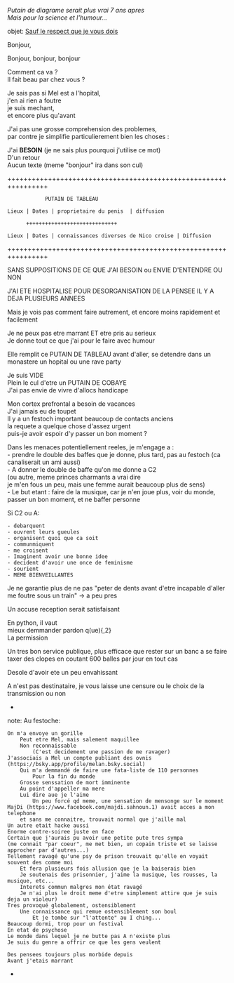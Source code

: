 *Putain de diagrame serait plus vrai 7 ans apres*  
*Mais pour la science et l'humour...*

objet: [Sauf le respect que je vous dois](https://www.youtube.com/watch?v=kdM40IeznnI&list=RDkdM40IeznnI&start_radio=1)

Bonjour,

Bonjour, bonjour, bonjour

Comment ca va ?  
Il fait beau par chez vous ?  

Je sais pas si Mel est a l'hopital,  
j'en ai rien a foutre  
je suis mechant,  
et encore plus qu'avant  

J'ai pas une grosse comprehension des problemes,  
par contre je simplifie particulierement bien les choses :

J'ai **BESOIN** (je ne sais plus pourquoi j'utilise ce mot)  
D'un retour  
Aucun texte (meme "bonjour" ira dans son cul)

++++++++++++++++++++++++++++++++++++++++++++++++++++++++++++++++

                PUTAIN DE TABLEAU

    Lieux | Dates | proprietaire du penis  | diffusion

          +++++++++++++++++++++++++++++

    Lieux | Dates | connaissances diverses de Nico croise | Diffusion

++++++++++++++++++++++++++++++++++++++++++++++++++++++++++++++++

SANS SUPPOSITIONS DE CE QUE J'AI BESOIN ou ENVIE D'ENTENDRE OU NON

J'AI ETE HOSPITALISE POUR DESORGANISATION DE LA PENSEE IL Y A DEJA PLUSIEURS ANNEES

Mais je vois pas comment faire autrement, et encore moins rapidement et facilement

Je ne peux pas etre marrant ET etre pris au serieux  
Je donne tout ce que j'ai pour le faire avec humour

Elle remplit ce PUTAIN DE TABLEAU avant d'aller, se detendre dans un monastere un hopital ou une rave party

Je suis VIDE  
Plein le cul d'etre un PUTAIN DE COBAYE  
J'ai pas envie de vivre d'allocs handicape

Mon cortex prefrontal a besoin de vacances  
J'ai jamais eu de toupet  
Il y a un festoch important beaucoup de contacts anciens  
la requete a quelque chose d'assez urgent  
puis-je avoir espoir d'y passer un bon moment ?

Dans les menaces potentiellement reeles, je m'engage a :  
    - prendre le double des baffes que je donne, plus tard, pas au festoch (ca canaliserait un ami aussi)  
    - A donner le double de baffe qu'on me donne a C2  
        (ou autre, meme princes charmants a vrai dire  
        je m'en fous un peu, mais une femme aurait beaucoup plus de sens)  
    - Le but etant : faire de la musique, car je n'en joue plus, voir du monde, passer un bon moment, et ne baffer personne

Si C2 ou A:

    - debarquent
    - ouvrent leurs gueules
    - organisent quoi que ca soit
    - communmiquent
    - me croisent
    - Imaginent avoir une bonne idee
    - decident d'avoir une once de feminisme
    - sourient
    - MEME BIENVEILLANTES

Je ne garantie plus de ne pas "peter de dents avant d'etre incapable d'aller me foutre sous un train" -> a peu pres

Un accuse reception serait satisfaisant

En python, il vaut  
mieux demmander pardon q(ue){,2}  
La permission

Un tres bon service publique, plus efficace que rester sur un banc a se faire taxer des clopes en coutant 600 balles par jour en tout cas

Desole d'avoir ete un peu envahissant

A n'est pas destinataire, je vous laisse une censure ou le choix de la transmission ou non


*   
note:
Au festoche:

    On m'a envoye un gorille  
        Peut etre Mel, mais salement maquillee
        Non reconnaissable
            (C'est decidement une passion de me ravager)  
    J'associais a Mel un compte publiant des ovnis (https://bsky.app/profile/melan.bsky.social)  
        Qui m'a demmandé de faire une fata-liste de 110 personnes  
            Pour la fin du monde
        Grosse senssation de mort imminente  
        Au point d'appeller ma mere
        Lui dire aue je l'aime
            Un peu forcé qd meme, une sensation de mensonge sur le moment
    MajDi (https://www.facebook.com/majdi.sahnoun.1) avait acces a mon telephone  
        et sans me connaitre, trouvait normal que j'aille mal  
    Un autre etait hacke aussi  
    Enorme contre-soiree juste en face  
    Certain que j'aurais pu avoir une petite pute tres sympa  
    (me connait "par coeur", me met bien, un copain triste et se laisse approcher par d'autres...)  
    Tellement ravagé qu'une psy de prison trouvait qu'elle en voyait souvent des comme moi  
        Et fera plusieurs fois allusion que je la baiserais bien  
        Je soutenais des prisonnier, j'aime la musique, les rousses, la musique, etc...  
        Interets commun malgres mon état ravagé  
        Je n'ai plus le droit meme d'etre simplement attire que je suis deja un violeur)  
    Tres provoqué globalement, ostensiblement  
        Une connaissance qui remue ostensiblement son boul
            Et je tombe sur "l'attente" au I ching...
    Beaucoup dormi, trop pour un festival  
    En etat de psychose  
    Le monde dans lequel je ne butte pas A n'existe plus  
    Je suis du genre a offrir ce que les gens veulent  

    Des pensees toujours plus morbide depuis  
    Avant j'etais marrant  
*
